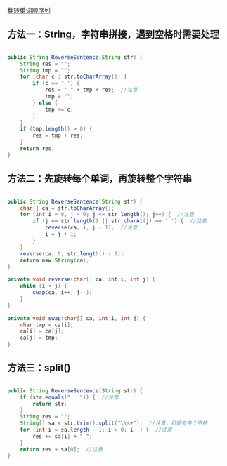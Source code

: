 [翻转单词顺序列](https://www.nowcoder.com/practice/3194a4f4cf814f63919d0790578d51f3?tpId=13&tqId=11197&tPage=1&rp=1&ru=/ta/coding-interviews&qru=/ta/coding-interviews/question-ranking&from=cyc_github)

## 方法一：String，字符串拼接，遇到空格时需要处理

```java

public String ReverseSentence(String str) {
    String res = "";
    String tmp = "";
    for (char c : str.toCharArray()) {
        if (c == ' ') {
            res = " " + tmp + res;  //注意
            tmp = "";
        } else {
            tmp += c;
        }
    }
    if (tmp.length() > 0) {
        res = tmp + res;
    }
    return res;
}

```

## 方法二：先旋转每个单词，再旋转整个字符串

```java

public String ReverseSentence(String str) {
    char[] ca = str.toCharArray();
    for (int i = 0, j = 0; j <= str.length(); j++) {  //注意
        if (j == str.length() || str.charAt(j) == ' ') {  //注意
            reverse(ca, i, j - 1);  //注意
            i = j + 1;
        }
    }
    reverse(ca, 0, str.length() - 1);
    return new String(ca);
}

private void reverse(char[] ca, int i, int j) {
    while (i < j) {
        swap(ca, i++, j--);
    }
}

private void swap(char[] ca, int i, int j) {
    char tmp = ca[i];
    ca[i] = ca[j];
    ca[j] = tmp;
}

```

## 方法三：split()

```java

public String ReverseSentence(String str) {
    if (str.equals("   ")) {  //注意
        return str;
    }
    String res = "";
    String[] sa = str.trim().split("\\s+");  //注意，可能有多个空格
    for (int i = sa.length - 1; i > 0; i--) {  //注意
        res += sa[i] + " ";
    }
    return res + sa[0];  //注意
}

```
